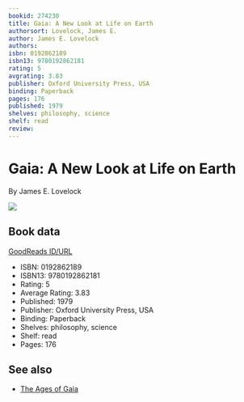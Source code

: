 ```yaml
---
bookid: 274230
title: Gaia: A New Look at Life on Earth
authorsort: Lovelock, James E.
author: James E. Lovelock
authors: 
isbn: 0192862189
isbn13: 9780192862181
rating: 5
avgrating: 3.83
publisher: Oxford University Press, USA
binding: Paperback
pages: 176
published: 1979
shelves: philosophy, science
shelf: read
review: 
---
```


# Gaia: A New Look at Life on Earth

By James E. Lovelock

![](https://i.gr-assets.com/images/S/compressed.photo.goodreads.com/books/1432696530l/274230._SY475_.jpg)

## Book data

[GoodReads ID/URL](https://www.goodreads.com/book/show/274230)

- ISBN: 0192862189
- ISBN13: 9780192862181
- Rating: 5
- Average Rating: 3.83
- Published: 1979
- Publisher: Oxford University Press, USA
- Binding: Paperback
- Shelves: philosophy, science
- Shelf: read
- Pages: 176


## See also

- [The Ages of Gaia](The_Ages_of_Gaia-_A_Biography_of_Our_Living_Earth.md)
